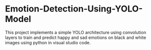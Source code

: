 # Emotion-Detection-Using-YOLO-Model
This project implements a simple YOLO architecture using convolution layers to train and predict happy and sad emotions on black and white images using python in visual studio code.
